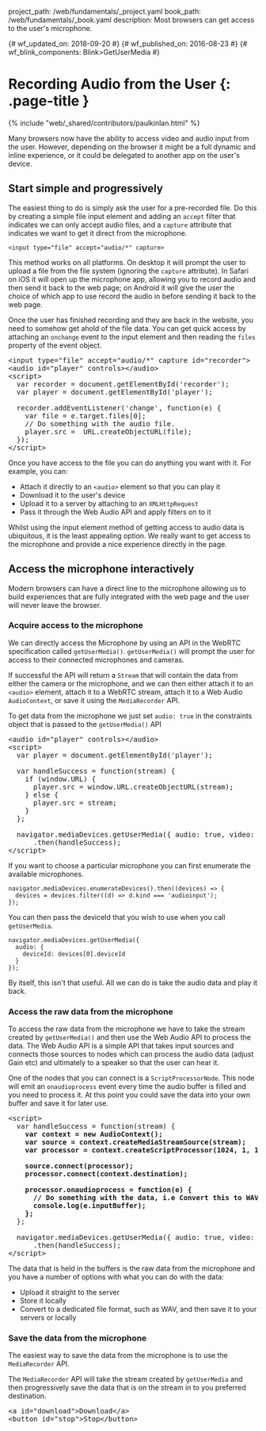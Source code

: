 project_path: /web/fundamentals/_project.yaml
book_path: /web/fundamentals/_book.yaml
description: Most browsers can get access to the user's microphone.

{# wf_updated_on: 2018-09-20 #}
{# wf_published_on: 2016-08-23 #}
{# wf_blink_components: Blink>GetUserMedia #}

# Recording Audio from the User {: .page-title }

{% include "web/_shared/contributors/paulkinlan.html" %}

Many browsers now have the ability to access video and audio input from the
user. However, depending on the browser it might be a full dynamic and inline
experience, or it could be delegated to another app on the user's device.

## Start simple and progressively

The easiest thing to do is simply ask the user for a pre-recorded file. Do this by creating a simple
file input element and adding an `accept` filter that indicates we can only accept audio files, and
a `capture` attribute that indicates we want to get it direct from the microphone.

    <input type="file" accept="audio/*" capture>

This method works on all platforms. On desktop it will prompt the user to
upload a file from the file system (ignoring the `capture` attribute). In Safari
on iOS it will open up the microphone app, allowing you to record audio and
then send it back to the web page; on Android it will give the user the
choice of which app to use record the audio in before sending it back to the web
page.

Once the user has finished recording and they are back in the website, you
need to somehow get ahold of the file data. You can get quick access by
attaching an `onchange` event to the input element and then reading
the `files` property of the event object.

<pre class="prettyprint">
&lt;input type="file" accept="audio/*" capture id="recorder">
&lt;audio id="player" controls>&lt;/audio>
&lt;script>
  var recorder = document.getElementById('recorder');
  var player = document.getElementById('player');

  recorder.addEventListener('change', function(e) {
    var file = e.target.files[0];
    // Do something with the audio file.
    player.src =  URL.createObjectURL(file);
  });
&lt;/script>
</pre>

Once you have access to the file you can do anything you want with it. For
example, you can:

* Attach it directly to an `<audio>` element so that you can play it
* Download it to the user's device
* Upload it to a server by attaching to an `XMLHttpRequest`
* Pass it through the Web Audio API and apply filters on to it

Whilst using the input element method of getting access to audio data is
ubiquitous, it is the least appealing option. We really want to get access to
the microphone and provide a nice experience directly in the page.

## Access the microphone interactively

Modern browsers can have a direct line to the microphone allowing us to build
experiences that are fully integrated with the web page and the user will never
leave the browser.

### Acquire access to the microphone

We can directly access the Microphone by using an API in the WebRTC
specification called `getUserMedia()`. `getUserMedia()` will prompt the user for
access to their connected microphones and cameras.

If successful the API will return a `Stream` that will contain the data from either the camera or
the microphone, and we can then either attach it to an `<audio>` element, attach it to a WebRTC
stream, attach it to a Web Audio `AudioContext`, or save it using the `MediaRecorder` API.

To get data from the microphone we just set `audio: true` in the constraints
object that is passed to the `getUserMedia()` API

<pre class="prettyprint">
&lt;audio id="player" controls>&lt;/audio>
&lt;script>
  var player = document.getElementById('player');

  var handleSuccess = function(stream) {
    if (window.URL) {
      player.src = window.URL.createObjectURL(stream);
    } else {
      player.src = stream;
    }
  };

  navigator.mediaDevices.getUserMedia({ audio: true, video: false })
      .then(handleSuccess);
&lt;/script>
</pre>

If you want to choose a particular microphone you can first enumerate the available microphones.

    navigator.mediaDevices.enumerateDevices().then((devices) => {
      devices = devices.filter((d) => d.kind === 'audioinput');
    });

You can then pass the deviceId that you wish to use when you call `getUserMedia`.

    navigator.mediaDevices.getUserMedia({
      audio: {
        deviceId: devices[0].deviceId
      }
    });

By itself, this isn't that useful. All we can do is take the audio data and play it back.

### Access the raw data from the microphone

To access the raw data from the microphone we have to take the stream created by
`getUserMedia()` and then use the Web Audio API to process the data. The
Web Audio API is a simple API that takes input sources and connects those
sources to nodes which can process the audio data (adjust Gain etc) and
ultimately to a speaker so that the user can hear it.

One of the nodes that you can connect is a `ScriptProcessorNode`. This node will
emit an `onaudioprocess` event every time the audio buffer is filled and you
need to process it. At this point you could save the data into your own buffer
and save it for later use.

<pre class="prettyprint">
&lt;script>
  var handleSuccess = function(stream) {
    <strong>var context = new AudioContext();
    var source = context.createMediaStreamSource(stream);
    var processor = context.createScriptProcessor(1024, 1, 1);

    source.connect(processor);
    processor.connect(context.destination);

    processor.onaudioprocess = function(e) {
      // Do something with the data, i.e Convert this to WAV
      console.log(e.inputBuffer);
    };</strong>
  };

  navigator.mediaDevices.getUserMedia({ audio: true, video: false })
      .then(handleSuccess);
&lt;/script>
</pre>

The data that is held in the buffers is the raw data from the microphone and
you have a number of options with what you can do with the data:

* Upload it straight to the server
* Store it locally
* Convert to a dedicated file format, such as WAV, and then save it to your
  servers or locally

### Save the data from the microphone

The easiest way to save the data from the microphone is to use the
`MediaRecorder` API.

The `MediaRecorder` API will take the stream created by `getUserMedia` and then
progressively save the data that is on the stream in to you preferred
destination.

<pre class="prettyprint">
&lt;a id="download">Download&lt;/a>
&lt;button id="stop">Stop&lt;/button>
<script>
  let shouldStop = false;
  let stopped = false;
  const downloadLink = document.getElementById('download');
  const stopButton = document.getElementById('stop');

  stopButton.addEventListener('click', function() {
    shouldStop = true;
  });

  var handleSuccess = function(stream) {
    const options = {mimeType: 'audio/webm'};
    const recordedChunks = [];
    <strong>const mediaRecorder = new MediaRecorder(stream, options);

    mediaRecorder.addEventListener('dataavailable', function(e) {
      if (e.data.size > 0) {
        recordedChunks.push(e.data);
      }

      if(shouldStop === true && stopped === false) {
        mediaRecorder.stop();
        stopped = true;
      }
    });

    mediaRecorder.addEventListener('stop', function() {
      downloadLink.href = URL.createObjectURL(new Blob(recordedChunks));
      downloadLink.download = 'acetest.wav';
    });

    mediaRecorder.start();</strong>
  };

  navigator.mediaDevices.getUserMedia({ audio: true, video: false })
      .then(handleSuccess);

&lt;/script>
</pre>

In our case we are saving the data directly into an array that we can later turn
in to a `Blob` which can be then used to save to our Web Server or directly in
storage on the user's device.

## Ask permission to use microphone responsibly

If the user has not previously granted your site access to the microphone then
the instant that you call `getUserMedia` the browser will prompt the user to
grant your site permission to the microphone.

Users hate getting prompted for access to powerful devices on their machine and
they will frequently block the request, or they will ignore it if they don't
understand the context of which the prompt has been created. It is best practice
to only ask to access the microphone when first needed. Once the user has
granted access they won't be asked again, however, if they reject access,
you can't get access again to ask the user for permission.

Warning: Asking for access to the microphone on page load will result in most of your users
rejecting access to the mic.

### Use the permissions API to check if you already have access

The `getUserMedia` API provides you with no knowledge of if you already have
access to the microphone. This presents you with a problem, to provide a nice UI
to get the user to grant you access to the microphone, you have to ask for
access to microphone.

This can be solved in some browsers by using the Permission API. The
`navigator.permission` API allows you to query the state of the ability to
access specific API's without having to prompt again.

To query if you have access to the user's microphone you can pass in
`{name: 'microphone'}` into the query method and it will return either:

*  `granted` &mdash; the user has previously given you access to the microphone;
*  `prompt` &mdash; the user has not given you access and will be prompted when
    you call `getUserMedia`;
*  `denied` &mdash; the system or the user has explicitly blocked access to the
    microphone and you won't be able to get access to it.

And you can now check quickly check to see if you need to alter your user
interface to accommodate the actions that the user needs to take.

    navigator.permissions.query({name:'microphone'}).then(function(result) {
      if (result.state == 'granted') {

      } else if (result.state == 'prompt') {

      } else if (result.state == 'denied') {

      }
      result.onchange = function() {

      };
    });

## Feedback {: #feedback }

{% include "web/_shared/helpful.html" %}
